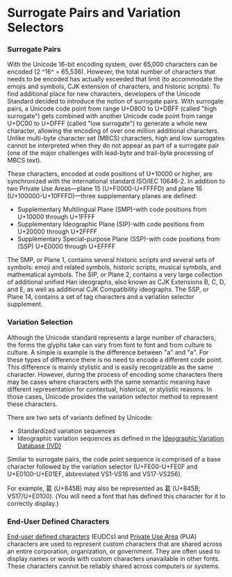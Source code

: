 

# Surrogate Pairs and Variation Selectors

### Surrogate Pairs

With the Unicode 16-bit encoding system, over 65,000 characters can be encoded (2 ^16^ = 65,536). However, the total number of characters that needs to be encoded has actually exceeded that limit (to accommodate the emojis and symbols, CJK extension of characters, and historic scripts). To find additional place for new characters, developers of the Unicode Standard decided to introduce the notion of surrogate pairs. With surrogate pairs, a Unicode code point from range U+D800 to U+DBFF (called "high surrogate") gets combined with another Unicode code point from range U+DC00 to U+DFFF (called "low surrogate") to generate a whole new character, allowing the encoding of over one million additional characters. Unlike multi-byte character set (MBCS) characters, high and low surrogates cannot be interpreted when they do not appear as part of a surrogate pair (one of the major challenges with lead-byte and trail-byte processing of MBCS text).

These characters, encoded at code positions of U+10000 or higher, are synchronized with the international standard ISO/IEC 10646-2. In addition to two Private Use Areas—plane 15 (U+F0000-U+FFFFD) and plane 16 (U+100000-U+10FFFD)—three supplementary planes are defined:

-   Supplementary Multilingual Plane (SMP)-with code positions from U+10000 through U+1FFFF
-   Supplementary Ideographic Plane (SIP)-with code positions from U+20000 through U+2FFFF
-   Supplementary Special-purpose Plane (SSP)-with code positions from (SSP) U+E0000 through U+EFFFF

The SMP, or Plane 1, contains several historic scripts and several sets of symbols: emoji and related symbols, historic scripts, musical symbols, and mathematical symbols. The SIP, or Plane 2, contains a very large collection of additional unified Han ideographs, also known as CJK Extensions B, C, D, and E, as well as additional CJK Compatibility ideographs. The SSP, or Plane 14, contains a set of tag characters and a variation selector supplement.

### Variation Selection

Although the Unicode standard represents a large number of characters, the forms the glyphs take can vary from font to font and from culture to culture. A simple is example is the difference between "a" and "a". For these types of difference there is no need to encode a different code point. This difference is mainly stylistic and is easily recognizable as the same character. However, during the process of encoding some characters there may be cases where characters with the same semantic meaning have different representation for contextual, historical, or stylistic reasons. In those cases, Unicode provides the variation selector method to represent these characters.

There are two sets of variants defined by Unicode:

-   Standardized variation sequences
-   Ideographic variation sequences as defined in the [Ideographic Variation Database (IVD)](http://www.unicode.org/ivd/) 

Similar to surrogate pairs, the code point sequence is comprised of a base character followed by the variation selector (U+FE00-U+FE0F and U+E0100-U+E01EF, abbreviated VS1-VS16 and VS17-VS256).

For example, 葛 \(U+845B) may also be represented as 󠄀葛 \(U+845B; VS17/U+E0100). (You will need a font that has defined this character for it to correctly display.)

### End-User Defined Characters

[End-user defined characters](https://msdn.microsoft.com/en-us/library/dd317802(v=vs.85).aspx) (EUDCs) and [Private Use Area](https://msdn.microsoft.com/en-us/library/dd317802(v=vs.85).aspx) (PUA) characters are used to represent custom characters that are shared across an entire corporation, organization, or government. They are often used to display names or words with custom characters unavailable in other fonts. These characters cannot be reliably shared across computers or systems.


